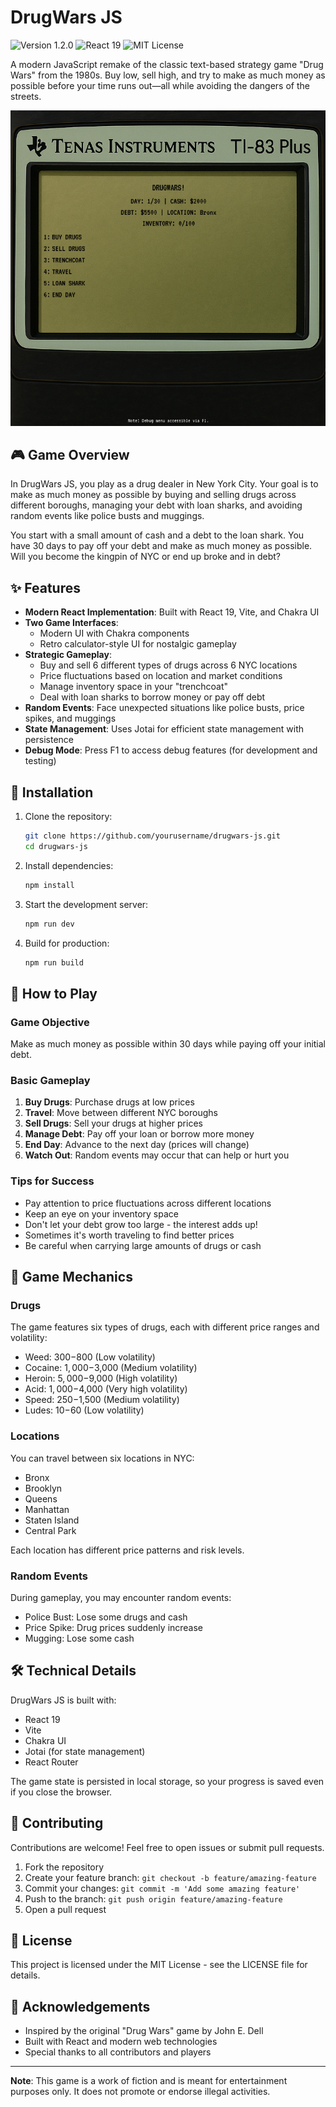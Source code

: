 # DrugWars JS

<img src="https://img.shields.io/badge/version-1.2.0-blue" alt="Version 1.2.0" /> <img src="https://img.shields.io/badge/react-19.0.0-61DAFB" alt="React 19" /> <img src="https://img.shields.io/badge/license-MIT-green" alt="MIT License" />

A modern JavaScript remake of the classic text-based strategy game "Drug Wars" from the 1980s. Buy low, sell high, and try to make as much money as possible before your time runs out—all while avoiding the dangers of the streets.

![DrugWars JS Screenshot](screenshot.png)

## 🎮 Game Overview

In DrugWars JS, you play as a drug dealer in New York City. Your goal is to make as much money as possible by buying and selling drugs across different boroughs, managing your debt with loan sharks, and avoiding random events like police busts and muggings.

You start with a small amount of cash and a debt to the loan shark. You have 30 days to pay off your debt and make as much money as possible. Will you become the kingpin of NYC or end up broke and in debt?

## ✨ Features

- **Modern React Implementation**: Built with React 19, Vite, and Chakra UI
- **Two Game Interfaces**: 
  - Modern UI with Chakra components
  - Retro calculator-style UI for nostalgic gameplay
- **Strategic Gameplay**:
  - Buy and sell 6 different types of drugs across 6 NYC locations
  - Price fluctuations based on location and market conditions
  - Manage inventory space in your "trenchcoat"
  - Deal with loan sharks to borrow money or pay off debt
- **Random Events**: Face unexpected situations like police busts, price spikes, and muggings
- **State Management**: Uses Jotai for efficient state management with persistence
- **Debug Mode**: Press F1 to access debug features (for development and testing)

## 🚀 Installation

1. Clone the repository:
   ```bash
   git clone https://github.com/yourusername/drugwars-js.git
   cd drugwars-js
   ```

2. Install dependencies:
   ```bash
   npm install
   ```

3. Start the development server:
   ```bash
   npm run dev
   ```

4. Build for production:
   ```bash
   npm run build
   ```

## 🎲 How to Play

### Game Objective
Make as much money as possible within 30 days while paying off your initial debt.

### Basic Gameplay
1. **Buy Drugs**: Purchase drugs at low prices
2. **Travel**: Move between different NYC boroughs
3. **Sell Drugs**: Sell your drugs at higher prices
4. **Manage Debt**: Pay off your loan or borrow more money
5. **End Day**: Advance to the next day (prices will change)
6. **Watch Out**: Random events may occur that can help or hurt you

### Tips for Success
- Pay attention to price fluctuations across different locations
- Keep an eye on your inventory space
- Don't let your debt grow too large - the interest adds up!
- Sometimes it's worth traveling to find better prices
- Be careful when carrying large amounts of drugs or cash

## 🧠 Game Mechanics

### Drugs
The game features six types of drugs, each with different price ranges and volatility:
- Weed: $300-$800 (Low volatility)
- Cocaine: $1,000-$3,000 (Medium volatility)
- Heroin: $5,000-$9,000 (High volatility)
- Acid: $1,000-$4,000 (Very high volatility)
- Speed: $250-$1,500 (Medium volatility)
- Ludes: $10-$60 (Low volatility)

### Locations
You can travel between six locations in NYC:
- Bronx
- Brooklyn
- Queens
- Manhattan
- Staten Island
- Central Park

Each location has different price patterns and risk levels.

### Random Events
During gameplay, you may encounter random events:
- Police Bust: Lose some drugs and cash
- Price Spike: Drug prices suddenly increase
- Mugging: Lose some cash

## 🛠️ Technical Details

DrugWars JS is built with:
- React 19
- Vite
- Chakra UI
- Jotai (for state management)
- React Router

The game state is persisted in local storage, so your progress is saved even if you close the browser.

## 🤝 Contributing

Contributions are welcome! Feel free to open issues or submit pull requests.

1. Fork the repository
2. Create your feature branch: `git checkout -b feature/amazing-feature`
3. Commit your changes: `git commit -m 'Add some amazing feature'`
4. Push to the branch: `git push origin feature/amazing-feature`
5. Open a pull request

## 📜 License

This project is licensed under the MIT License - see the LICENSE file for details.

## 🙏 Acknowledgements

- Inspired by the original "Drug Wars" game by John E. Dell
- Built with React and modern web technologies
- Special thanks to all contributors and players

---

**Note**: This game is a work of fiction and is meant for entertainment purposes only. It does not promote or endorse illegal activities.
